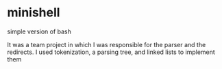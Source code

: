 # minishell
simple version of bash

It was a team project in which I was responsible for the parser and the redirects. I used tokenization, a parsing tree, and linked lists to implement them
